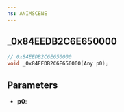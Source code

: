 ```yaml
---
ns: ANIMSCENE
---
```

## _0x84EEDB2C6E650000

```c
// 0x84EEDB2C6E650000
void _0x84EEDB2C6E650000(Any p0);
```

## Parameters
* **p0**:
